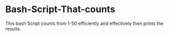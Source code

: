 # Bash-Script-That-counts
This bash Script counts from 1-50 efficiently and effectively then prints the results.
